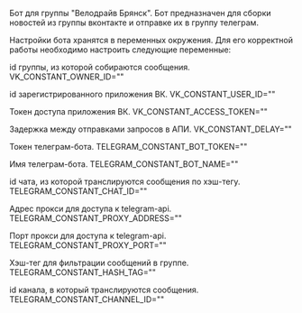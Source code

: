 Бот для группы "Велодрайв Брянск".
Бот предназначен для сборки новостей из группы вконтакте и отправке их в группу телеграм.

Настройки бота хранятся в переменных окружения. Для его корректной работы необходимо настроить следующие переменные:

id группы, из которой собираются сообщения.
VK_CONSTANT_OWNER_ID=""

id зарегистрированного приложения ВК.
VK_CONSTANT_USER_ID=""

Токен доступа приложения ВК.
VK_CONSTANT_ACCESS_TOKEN=""

Задержка между отправками запросов в АПИ.
VK_CONSTANT_DELAY=""

Токен телеграм-бота.
TELEGRAM_CONSTANT_BOT_TOKEN=""

Имя телеграм-бота.
TELEGRAM_CONSTANT_BOT_NAME=""

id чата, из которой транслируются сообщения по хэш-тегу.
TELEGRAM_CONSTANT_CHAT_ID=""

Адрес прокси для доступа к telegram-api.
TELEGRAM_CONSTANT_PROXY_ADDRESS=""

Порт прокси для доступа к telegram-api.
TELEGRAM_CONSTANT_PROXY_PORT=""

Хэш-тег для фильтрации сообщений в группе.
TELEGRAM_CONSTANT_HASH_TAG=""

id канала, в который транслируются сообщения.
TELEGRAM_CONSTANT_CHANNEL_ID=""